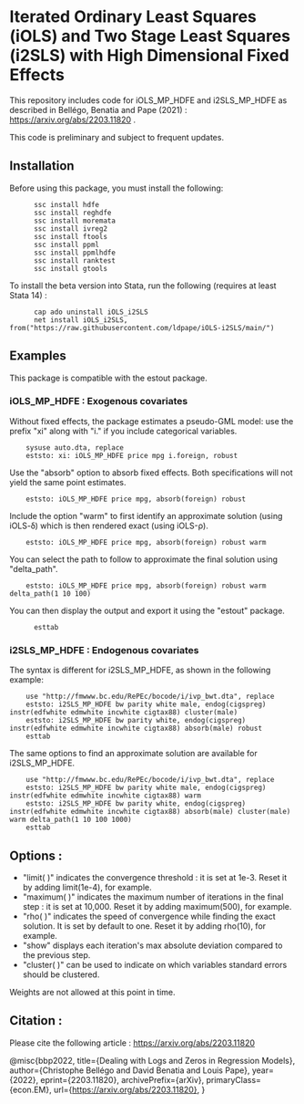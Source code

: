 # Iterated Ordinary Least Squares (iOLS) and Two Stage Least Squares (i2SLS) with High Dimensional Fixed Effects

This repository includes code for iOLS_MP_HDFE and i2SLS_MP_HDFE as described in Bellégo, Benatia and Pape (2021) : https://arxiv.org/abs/2203.11820 .

This code is preliminary and subject to frequent updates. 

## Installation 
Before using this package, you must install the following:

          ssc install hdfe
          ssc install reghdfe
          ssc install moremata
          ssc install ivreg2
          ssc install ftools
          ssc install ppml
          ssc install ppmlhdfe 
          ssc install ranktest
          ssc install gtools

To install the beta version into Stata, run the following (requires at least Stata 14) : 

          cap ado uninstall iOLS_i2SLS
          net install iOLS_i2SLS, from("https://raw.githubusercontent.com/ldpape/iOLS-i2SLS/main/")
          
## Examples 
This package is compatible with the estout package.


### iOLS_MP_HDFE : Exogenous covariates
Without fixed effects, the package estimates a pseudo-GML model: use the prefix "xi" along with "i." if you include categorical variables.

        sysuse auto.dta, replace
        eststo: xi: iOLS_MP_HDFE price mpg i.foreign, robust

Use the "absorb" option to absorb fixed effects.  Both specifications will not yield the same point estimates.

        eststo: iOLS_MP_HDFE price mpg, absorb(foreign) robust

Include the option "warm" to first identify an approximate solution (using iOLS-ẟ) which is then rendered exact (using iOLS-ρ).

        eststo: iOLS_MP_HDFE price mpg, absorb(foreign) robust warm 

You can select the path to follow to approximate the final solution using "delta_path".

        eststo: iOLS_MP_HDFE price mpg, absorb(foreign) robust warm delta_path(1 10 100)

You can then display the output and export it using the "estout" package.

          esttab

### i2SLS_MP_HDFE : Endogenous covariates
The syntax is different for i2SLS_MP_HDFE, as shown in the following example:

        use "http://fmwww.bc.edu/RePEc/bocode/i/ivp_bwt.dta", replace
        eststo: i2SLS_MP_HDFE bw parity white male, endog(cigspreg) instr(edfwhite edmwhite incwhite cigtax88) cluster(male)
        eststo: i2SLS_MP_HDFE bw parity white, endog(cigspreg) instr(edfwhite edmwhite incwhite cigtax88) absorb(male) robust
        esttab 

The same options to find an approximate solution are available for i2SLS_MP_HDFE.

        use "http://fmwww.bc.edu/RePEc/bocode/i/ivp_bwt.dta", replace
        eststo: i2SLS_MP_HDFE bw parity white male, endog(cigspreg) instr(edfwhite edmwhite incwhite cigtax88) warm 
        eststo: i2SLS_MP_HDFE bw parity white, endog(cigspreg) instr(edfwhite edmwhite incwhite cigtax88) absorb(male) cluster(male) warm delta_path(1 10 100 1000)
        esttab 

##  Options :
- "limit( )" indicates the convergence threshold : it is set at 1e-3. Reset it by adding limit(1e-4), for example.
- "maximum( )" indicates the maximum number of iterations in the final step : it is set at 10,000. Reset it by adding maximum(500), for example.
- "rho( )" indicates the speed of convergence while finding the exact solution. It is set by default to one. Reset it by adding rho(10), for example.
- "show" displays each iteration's max absolute deviation compared to the previous step.
- "cluster( )" can be used to indicate on which variables standard errors should be clustered.

Weights are not allowed at this point in time.

## Citation : 
Please cite the following article : https://arxiv.org/abs/2203.11820

@misc{bbp2022,
      title={Dealing with Logs and Zeros in Regression Models}, 
      author={Christophe Bellégo and David Benatia and Louis Pape},
      year={2022},
      eprint={2203.11820},
      archivePrefix={arXiv},
      primaryClass={econ.EM},
      url={https://arxiv.org/abs/2203.11820}, 
}
